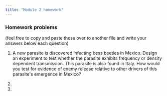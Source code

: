 ```yaml
---
title: "Module 2 homework"
---
```




### Homework problems

(feel free to copy and paste these over to another file and write your answers below each question) 


1) A new parasite is discovered infecting bess beetles in Mexico. Design an experiment to test whether the parasite exhibits frequency or density dependent transmission. This parasite is also found in Italy. How would you test for evidence of enemy release relative to other drivers of this parasite's emergence in Mexico? 


2) 


3) 